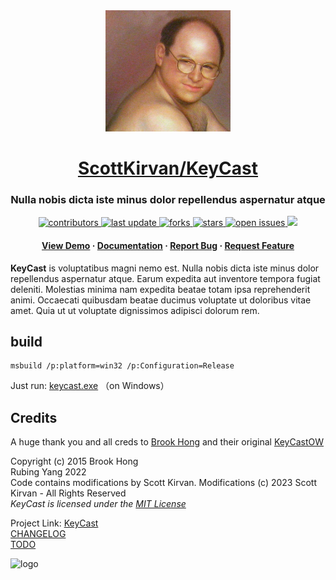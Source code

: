 

<div align="center">

  <img src="notes/images/logo.jpg" alt="logo" width="200" height="auto" />
    <h1><a href="https://github.com/ScottKirvan/KeyCast">ScottKirvan/KeyCast</a></h1>
  <h3>Nulla nobis dicta iste minus dolor repellendus aspernatur atque</h3>
  
<!-- Badges -->
<p>
  <a href="https://github.com/ScottKirvan/KeyCast/graphs/contributors">
    <img src="https://img.shields.io/github/contributors/ScottKirvan/KeyCast" alt="contributors" />
  </a>
  <a href="">
    <img src="https://img.shields.io/github/last-commit/ScottKirvan/KeyCast" alt="last update" />
  </a>
  <a href="https://github.com/ScottKirvan/KeyCast/network/members">
    <img src="https://img.shields.io/github/forks/ScottKirvan/KeyCast" alt="forks" />
  </a>
  <a href="https://github.com/ScottKirvan/KeyCast/stargazers">
    <img src="https://img.shields.io/github/stars/ScottKirvan/KeyCast" alt="stars" />
  </a>
  <a href="https://github.com/ScottKirvan/KeyCast/issues/">
    <img src="https://img.shields.io/github/issues/ScottKirvan/KeyCast" alt="open issues" />
  </a>
<!--  <a href="https://github.com/ScottKirvan/KeyCast/blob/main/LICENSE.md">
    <img src="https://img.shields.io/github/license/ScottKirvan/KeyCast.svg" alt="license" />
  </a> -->
  <a href="https://discord.gg/gQH4mXWQRT">
    <!--<img src="https://img.shields.io/discord/704680098577514527?style=flat-square&label=%F0%9F%92%AC%20discord&color=00ACD7">-->
    <img src="https://img.shields.io/discord/1052011377415438346?style=flat-square&label=discord&color=00ACD7">
  </a>
</p>
   
<h4>
    <a href="https://github.com/ScottKirvan/KeyCast/">View Demo</a>
  <span> · </span>
    <a href="https://github.com/ScottKirvan/KeyCast">Documentation</a>
  <span> · </span>
    <a href="https://github.com/ScottKirvan/KeyCast/issues/">Report Bug</a>
  <span> · </span>
    <a href="https://github.com/ScottKirvan/KeyCast/issues/">Request Feature</a>
  </h4>
</div>

**KeyCast** is voluptatibus magni nemo est. Nulla nobis dicta iste minus dolor repellendus aspernatur atque. Earum expedita aut inventore tempora fugiat deleniti. Molestias minima nam expedita beatae totam ipsa reprehenderit animi. Occaecati quibusdam beatae ducimus voluptate ut doloribus vitae amet. Quia ut ut voluptate dignissimos adipisci dolorum rem.

## build

```shell
msbuild /p:platform=win32 /p:Configuration=Release
```

Just run:  [keycast.exe](keycast.exe)  （on Windows）

## Credits
A huge thank you and all creds to [Brook Hong](https://brookhong.github.io/) and their original [KeyCastOW](https://github.com/brookhong/KeyCastOW)

Copyright (c) 2015 Brook Hong  
Rubing Yang 2022  
Code contains modifications by Scott Kirvan.  Modifications (c) 2023 Scott Kirvan  - All Rights Reserved   
*KeyCast is licensed under the [MIT License](LICENSE.md)*

Project Link: [KeyCast](https://github.com/ScottKirvan/KeyCast)   
[CHANGELOG](notes/CHANGELOG.md)  
[TODO](notes/TODO.md)  

![logo](logo.jpg)

